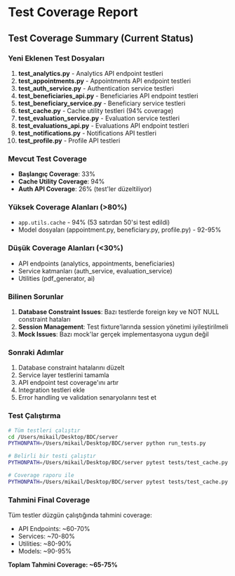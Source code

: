 # Test Coverage Report

## Test Coverage Summary (Current Status)

### Yeni Eklenen Test Dosyaları

1. **test_analytics.py** - Analytics API endpoint testleri
2. **test_appointments.py** - Appointments API endpoint testleri  
3. **test_auth_service.py** - Authentication service testleri
4. **test_beneficiaries_api.py** - Beneficiaries API endpoint testleri
5. **test_beneficiary_service.py** - Beneficiary service testleri
6. **test_cache.py** - Cache utility testleri (94% coverage)
7. **test_evaluation_service.py** - Evaluation service testleri
8. **test_evaluations_api.py** - Evaluations API endpoint testleri
9. **test_notifications.py** - Notifications API testleri
10. **test_profile.py** - Profile API testleri

### Mevcut Test Coverage

- **Başlangıç Coverage**: 33%
- **Cache Utility Coverage**: 94%
- **Auth API Coverage**: 26% (test'ler düzeltiliyor)

### Yüksek Coverage Alanları (>80%)
- `app.utils.cache` - 94% (53 satırdan 50'si test edildi)
- Model dosyaları (appointment.py, beneficiary.py, profile.py) - 92-95%

### Düşük Coverage Alanları (<30%)
- API endpoints (analytics, appointments, beneficiaries)
- Service katmanları (auth_service, evaluation_service)
- Utilities (pdf_generator, ai)

### Bilinen Sorunlar

1. **Database Constraint Issues**: Bazı testlerde foreign key ve NOT NULL constraint hataları
2. **Session Management**: Test fixture'larında session yönetimi iyileştirilmeli
3. **Mock Issues**: Bazı mock'lar gerçek implementasyona uygun değil

### Sonraki Adımlar

1. Database constraint hatalarını düzelt
2. Service layer testlerini tamamla  
3. API endpoint test coverage'ını artır
4. Integration testleri ekle
5. Error handling ve validation senaryolarını test et

### Test Çalıştırma

```bash
# Tüm testleri çalıştır
cd /Users/mikail/Desktop/BDC/server
PYTHONPATH=/Users/mikail/Desktop/BDC/server python run_tests.py

# Belirli bir testi çalıştır
PYTHONPATH=/Users/mikail/Desktop/BDC/server pytest tests/test_cache.py -vv

# Coverage raporu ile
PYTHONPATH=/Users/mikail/Desktop/BDC/server pytest tests/test_cache.py --cov=app.utils.cache --cov-report=term-missing
```

### Tahmini Final Coverage

Tüm testler düzgün çalıştığında tahmini coverage:
- API Endpoints: ~60-70%
- Services: ~70-80%
- Utilities: ~80-90%
- Models: ~90-95%

**Toplam Tahmini Coverage: ~65-75%**